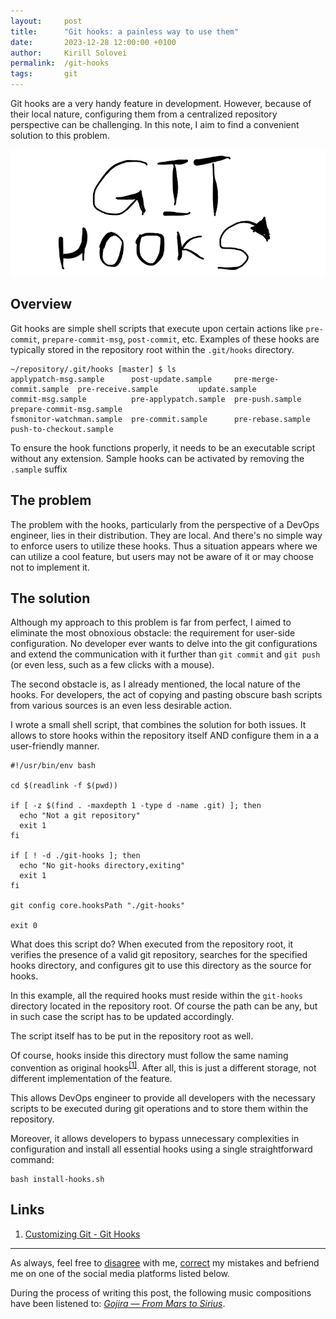 ```yaml
---
layout:     post
title:      "Git hooks: a painless way to use them"
date:       2023-12-28 12:00:00 +0100
author:     Kirill Solovei
permalink:  /git-hooks
tags:       git
---
```

Git hooks are a very handy feature in development. However, because of their
local nature, configuring them from a centralized repository perspective can be
challenging. In this note, I aim to find a convenient solution to this problem.

<!--more-->

![Git hooks](../assets/2023-12-28-git-hooks.webp)

## Overview

Git hooks are simple shell scripts that execute upon certain actions like
`pre-commit`, `prepare-commit-msg`, `post-commit`, etc. Examples of these hooks
are typically stored in the repository root within the `.git/hooks` directory.

```shell
~/repository/.git/hooks [master] $ ls
applypatch-msg.sample      post-update.sample     pre-merge-commit.sample  pre-receive.sample         update.sample
commit-msg.sample          pre-applypatch.sample  pre-push.sample          prepare-commit-msg.sample
fsmonitor-watchman.sample  pre-commit.sample      pre-rebase.sample        push-to-checkout.sample
```

To ensure the hook functions properly, it needs to be an executable script
without any extension. Sample hooks can be activated by removing the
`.sample` suffix

## The problem

The problem with the hooks, particularly from the perspective of a DevOps
engineer, lies in their distribution. They are local. And there's no simple way
to enforce users to utilize these hooks. Thus a situation appears where we can
utilize a cool feature, but users may not be aware of it or may choose not to
implement it.

## The solution

Although my approach to this problem is far from perfect, I aimed to eliminate
the most obnoxious obstacle: the requirement for user-side configuration. No
developer ever wants to delve into the git configurations and extend the
communication with it further than `git commit` and `git push` (or even less,
such as a few clicks with a mouse).

The second obstacle is, as I already mentioned, the local nature of the hooks.
For developers, the act of copying and pasting obscure bash scripts from
various sources is an even less desirable action.

I wrote a small shell script, that combines the solution for both issues. It
allows to store hooks within the repository itself AND configure them in
a a user-friendly manner.

```shell
#!/usr/bin/env bash

cd $(readlink -f $(pwd))

if [ -z $(find . -maxdepth 1 -type d -name .git) ]; then
  echo "Not a git repository"
  exit 1
fi

if [ ! -d ./git-hooks ]; then
  echo "No git-hooks directory,exiting"
  exit 1
fi

git config core.hooksPath "./git-hooks"

exit 0
```

What does this script do? When executed from the repository root, it verifies
the presence of a valid git repository, searches for the specified hooks
directory, and configures git to use this directory as the source for hooks.

In this example, all the required hooks must reside within the `git-hooks`
directory located in the repository root. Of course the path can be any, but in
such case the script has to be updated accordingly.

The script itself has to be put in the repository root as well.

Of course, hooks inside this directory must follow the same naming convention
as original hooks<sup>[[1]](#links)</sup>. After all, this is just a different
storage, not different implementation of the feature.

This allows DevOps engineer to provide all developers with the necessary
scripts to be executed during git operations and to store them within the
repository.

Moreover, it allows developers to bypass unnecessary complexities in
configuration and install all essential hooks using a single straightforward
command:

```shell
bash install-hooks.sh
```

## Links

1. [Customizing Git - Git Hooks](https://git-scm.com/book/en/v2/Customizing-Git-Git-Hooks)

---

As always, feel free to
[disagree](https://github.com/hatedabamboo/notes.hatedabamboo.me/issues) with
me, [correct](https://github.com/hatedabamboo/notes.hatedabamboo.me/pulls) my
mistakes and befriend me on one of the social media platforms listed below.

During the process of writing this post, the following music compositions have
been listened to:
[*Gojira — From Mars to Sirius*](https://open.spotify.com/album/0AvFF0HlQYvYKHaRURGZBs).
